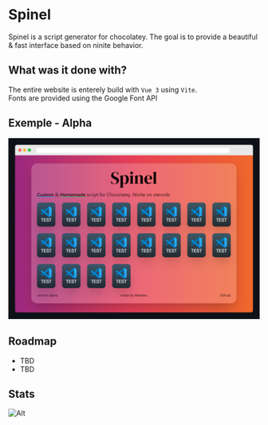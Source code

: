 # Spinel

Spinel is a script generator for chocolatey. The goal is to provide a beautiful & fast interface based on ninite behavior.

## What was it done with?

The entire website is enterely build with `Vue 3` using `Vite`.  
Fonts are provided using the Google Font API

## Exemple - Alpha

![Alt](src\assets\alpha.png "exemple spinel, alpha stage")

## Roadmap

- TBD
- TBD

## Stats

![Alt](https://repobeats.axiom.co/api/embed/0fb32dfb7ca4a3e3ca14b4f495d26360a68489b8.svg "Repobeats analytics image")

